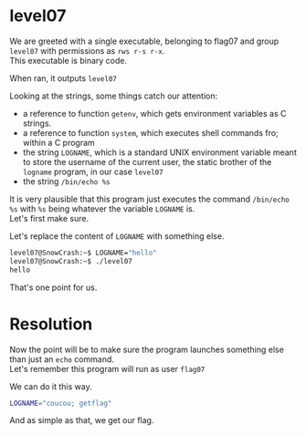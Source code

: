 # level07

We are greeted with a single executable, belonging to flag07 and group `level07` with permissions as `rws r-s r-x`.  
This executable is binary code.

When ran, it outputs `level07`

Looking at the strings, some things catch our attention:
- a reference to function `getenv`, which gets environment variables as C strings.
- a reference to function `system`, which executes shell commands fro; within a C program
- the string `LOGNAME`, which is a standard UNIX environment variable meant to store the username of the current user, the static brother of the `logname` program, in our case `level07`
- the string `/bin/echo %s`

It is very plausible that this program just executes the command `/bin/echo %s` with `%s` being whatever the variable `LOGNAME` is.  
Let's first make sure.

Let's replace the content of `LOGNAME` with something else.
```sh
level07@SnowCrash:~$ LOGNAME="hello"
level07@SnowCrash:~$ ./level07 
hello
```
That's one point for us.

# Resolution

Now the point will be to make sure the program launches something else than just an `echo` command.  
Let's remember this program will run as user `flag07`

We can do it this way.
```sh
LOGNAME="coucou; getflag"
```

And as simple as that, we get our flag.